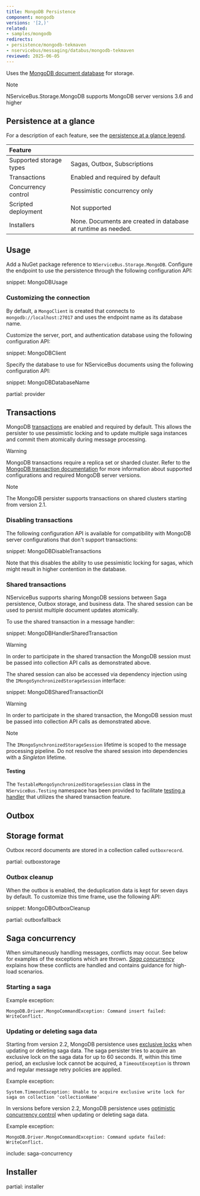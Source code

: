 ```yaml
---
title: MongoDB Persistence
component: mongodb
versions: '[2,)'
related:
- samples/mongodb
redirects:
- persistence/mongodb-tekmaven
- nservicebus/messaging/databus/mongodb-tekmaven
reviewed: 2025-06-05
---
```


Uses the [MongoDB document database](https://www.mongodb.com/) for storage.

> [!NOTE]
> NServiceBus.Storage.MongoDB supports MongoDB server versions 3.6 and higher

## Persistence at a glance

For a description of each feature, see the [persistence at a glance legend](/persistence/#persistence-at-a-glance).

|Feature                    |   |
|:---                       |---
|Supported storage types    |Sagas, Outbox, Subscriptions
|Transactions               |Enabled and required by default
|Concurrency control        |Pessimistic concurrency only
|Scripted deployment        |Not supported
|Installers                 |None. Documents are created in database at runtime as needed.


## Usage

Add a NuGet package reference to `NServiceBus.Storage.MongoDB`. Configure the endpoint to use the persistence through the following configuration API:

snippet: MongoDBUsage

### Customizing the connection

By default, a `MongoClient` is created that connects to `mongodb://localhost:27017` and uses the endpoint name as its database name.

Customize the server, port, and authentication database using the following configuration API:

snippet: MongoDBClient

Specify the database to use for NServiceBus documents using the following configuration API:

snippet: MongoDBDatabaseName

partial: provider

## Transactions

MongoDB [transactions](https://docs.mongodb.com/manual/core/transactions/) are enabled and required by default. This allows the persister to use pessimistic locking and to update multiple saga instances and commit them atomically during message processing.

> [!WARNING]
> MongoDB transactions require a replica set or sharded cluster. Refer to the [MongoDB transaction documentation](https://docs.mongodb.com/manual/core/transactions/#transactions-and-atomicity) for more information about supported configurations and required MongoDB server versions.

> [!NOTE]
> The MongoDB persister supports transactions on shared clusters starting from version 2.1.

### Disabling transactions

The following configuration API is available for compatibility with MongoDB server configurations that don't support transactions:

snippet: MongoDBDisableTransactions

Note that this disables the ability to use pessimistic locking for sagas, which might result in higher contention in the database.

### Shared transactions

NServiceBus supports sharing MongoDB sessions between Saga persistence, Outbox storage, and business data. The shared session can be used to persist multiple document updates atomically.

To use the shared transaction in a message handler:

snippet: MongoDBHandlerSharedTransaction

> [!WARNING]
> In order to participate in the shared transaction the MongoDB session must be passed into collection API calls as demonstrated above.

The shared session can also be accessed via dependency injection using the `IMongoSynchronizedStorageSession` interface:

snippet: MongoDBSharedTransactionDI

> [!WARNING]
> In order to participate in the shared transaction, the MongoDB session must be passed into collection API calls as demonstrated above.

> [!NOTE]
> The `IMongoSynchronizedStorageSession` lifetime is scoped to the message processing pipeline. Do not resolve the shared session into dependencies with a _Singleton_ lifetime.

#### Testing

The `TestableMongoSynchronizedStorageSession` class in the `NServiceBus.Testing` namespace has been provided to facilitate [testing a handler](/nservicebus/testing/) that utilizes the shared transaction feature.

## Outbox

## Storage format

Outbox record documents are stored in a collection called `outboxrecord`.

partial: outboxstorage

### Outbox cleanup

When the outbox is enabled, the deduplication data is kept for seven days by default. To customize this time frame, use the following API:

snippet: MongoDBOutboxCleanup

partial: outboxfallback

## Saga concurrency

When simultaneously handling messages, conflicts may occur. See below for examples of the exceptions which are thrown. _[Saga concurrency](/nservicebus/sagas/concurrency.md)_ explains how these conflicts are handled and contains guidance for high-load scenarios.

### Starting a saga

Example exception:

```text
MongoDB.Driver.MongoCommandException: Command insert failed: WriteConflict.
```

### Updating or deleting saga data

Starting from version 2.2, MongoDB persistence uses [exclusive locks](https://docs.mongodb.com/manual/faq/concurrency/) when updating or deleting saga data. The saga persister tries to acquire an exclusive lock on the saga data for up to 60 seconds. If, within this time period, an exclusive lock cannot be acquired, a `TimeoutException` is thrown and regular message retry policies are applied.

Example exception:

```text
System.TimeoutException: Unable to acquire exclusive write lock for saga on collection 'collectionName'
```

In versions before version 2.2, MongoDB persistence uses [optimistic concurrency control](https://en.wikipedia.org/wiki/Optimistic_concurrency_control) when updating or deleting saga data.

Example exception:

```text
MongoDB.Driver.MongoCommandException: Command update failed: WriteConflict.
```

include: saga-concurrency

## Installer

partial: installer